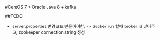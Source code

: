 #CentOS 7 + Oracle Java 8 + kafka

##TODO
- server.properties 변경코드 만들어야함.
  -> docker run 할때 broker id 넣어주고, zookeeper connection string 생성
